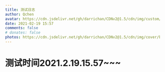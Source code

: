```yaml
---
title: 测试日志
author: Qchen
avatar: https://cdn.jsdelivr.net/gh/darrichan/CDNv2@1.5/cdn/img/custom/avatar.png
date: 2021-02-19 15:57
comments: false
# donates: false
photos: https://cdn.jsdelivr.net/gh/darrichan/CDNv2@1.5/cdn/img/cover/bgc2.jpg
---
```

# 测试时间2021.2.19.15.57~~~